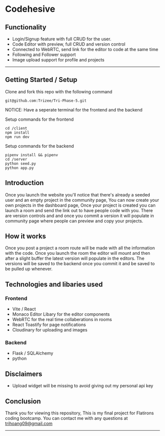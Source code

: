 # Codehesive

## Functionality

- Login/Signup feature with full CRUD for the user.
- Code Editor with preview, full CRUD and version control
- Connected to WebRTC, send link for the editor to code at the same time
- Following and Follower support 
- Image upload support for profile and projects

---

## Getting Started / Setup

Clone and fork this repo with the following command

```console
git@github.com:Trizee/Tri-Phase-5.git
```

NOTICE: Have a seperate terminal for the frontend and the backend

Setup commands for the frontend 
```console
cd /client
npm install
npm run dev
```

Setup commands for the backend
```console
pipenv install && pipenv
cd /server
python seed.py
python app.py
``` 

## Introduction

Once you launch the website you'll notice that there's already a seeded user and an empty project 
in the community page, You can now create your own projects in the dashboard page, Once your project 
is created you can launch a room and send the link out to have people code with you. There are version
controls and and once you commit a version it will populate in community page where people can preview 
and copy your projects.

## How it works

Once you post a project a room route will be made with all the information with the code.
Once you launch the room the editor will mount and then after a slight buffer the latest version
will populate in the editors. The versions will be saved to the backend once you commit it and 
be saved to be pulled up whenever.

## Technologies and libaries used

### Frontend

- Vite / React
- Monaco Editor Libary for the editor components
- WebRTC for the real time collaberations in rooms
- React Toastify for page notifications
- Cloudinary for uploading and images

### Backend

- Flask / SQLAlchemy
- python 

## Disclaimers

- Upload widget will be missing to avoid giving out my personal api key 

## Conclusion

Thank you for viewing this repository, This is my final project for Flatirons coding
bootcamp. You can contact me with any questions at trihoang09@gmail.com

---

